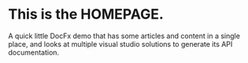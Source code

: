 # This is the **HOMEPAGE**.

A quick little DocFx demo that has some articles and content in a single place, and looks at multiple visual studio solutions to generate its API documentation.
